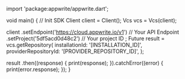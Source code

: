 import 'package:appwrite/appwrite.dart';

void main() { // Init SDK
  Client client = Client();
  Vcs vcs = Vcs(client);

  client
    .setEndpoint('https://cloud.appwrite.io/v1') // Your API Endpoint
    .setProject('5df5acd0d48c2') // Your project ID
  ;
  Future result = vcs.getRepository(
    installationId: '[INSTALLATION_ID]',
    providerRepositoryId: '[PROVIDER_REPOSITORY_ID]',
  );

  result
    .then((response) {
      print(response);
    }).catchError((error) {
      print(error.response);
  });
}

